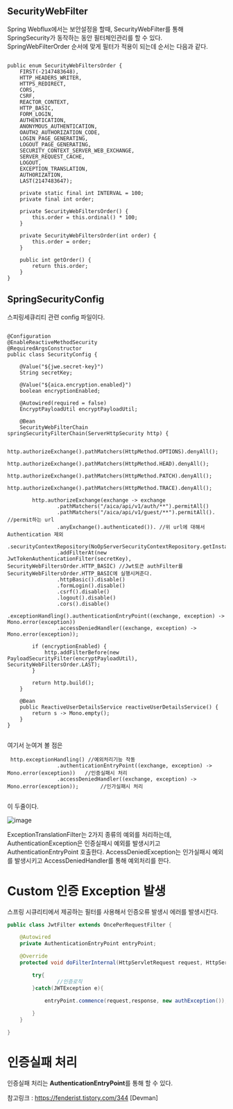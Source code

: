 ## SecurityWebFilter

Spring Webflux에서는 보안설정을 할때, SecurityWebFilter를 통해 SpringSecurity가 동작하는 동안 필터체인관리를 할 수 있다. 
SpringWebFilterOrder 순서에 맞게 필터가 적용이 되는데 순서는 다음과 같다. 

```

public enum SecurityWebFiltersOrder {
    FIRST(-2147483648),
    HTTP_HEADERS_WRITER,
    HTTPS_REDIRECT,
    CORS,
    CSRF,
    REACTOR_CONTEXT,
    HTTP_BASIC,
    FORM_LOGIN,
    AUTHENTICATION,
    ANONYMOUS_AUTHENTICATION,
    OAUTH2_AUTHORIZATION_CODE,
    LOGIN_PAGE_GENERATING,
    LOGOUT_PAGE_GENERATING,
    SECURITY_CONTEXT_SERVER_WEB_EXCHANGE,
    SERVER_REQUEST_CACHE,
    LOGOUT,
    EXCEPTION_TRANSLATION,
    AUTHORIZATION,
    LAST(2147483647);

    private static final int INTERVAL = 100;
    private final int order;

    private SecurityWebFiltersOrder() {
        this.order = this.ordinal() * 100;
    }

    private SecurityWebFiltersOrder(int order) {
        this.order = order;
    }

    public int getOrder() {
        return this.order;
    }
}
```


## SpringSecurityConfig

스피링세큐리티 관련 config 파일이다. 

```

@Configuration
@EnableReactiveMethodSecurity
@RequiredArgsConstructor
public class SecurityConfig {

    @Value("${jwe.secret-key}")
    String secretKey;

    @Value("${aica.encryption.enabled}")
    boolean encryptionEnabled;

    @Autowired(required = false)
    EncryptPayloadUtil encryptPayloadUtil;

    @Bean
    SecurityWebFilterChain springSecurityFilterChain(ServerHttpSecurity http) {

        http.authorizeExchange().pathMatchers(HttpMethod.OPTIONS).denyAll();
        http.authorizeExchange().pathMatchers(HttpMethod.HEAD).denyAll();
        http.authorizeExchange().pathMatchers(HttpMethod.PATCH).denyAll();
        http.authorizeExchange().pathMatchers(HttpMethod.TRACE).denyAll();

        http.authorizeExchange(exchange -> exchange
                .pathMatchers("/aica/api/v1/auth/**").permitAll()
                .pathMatchers("/aica/api/v1/guest/**").permitAll().   //permit하는 url
                .anyExchange().authenticated()). //위 url에 대해서 Authentication 제외
                .securityContextRepository(NoOpServerSecurityContextRepository.getInstance())
                .addFilterAt(new JwtTokenAuthenticationFilter(secretKey), SecurityWebFiltersOrder.HTTP_BASIC) //Jwt토큰 authFilter를 SecurityWebFiltersOrder.HTTP_BASIC에 실행시켜준다. 
                .httpBasic().disable()
                .formLogin().disable()
                .csrf().disable()
                .logout().disable()
                .cors().disable()
                .exceptionHandling().authenticationEntryPoint((exchange, exception) -> Mono.error(exception))
                .accessDeniedHandler((exchange, exception) -> Mono.error(exception));

        if (encryptionEnabled) {
            http.addFilterBefore(new PayloadSecurityFilter(encryptPayloadUtil), SecurityWebFiltersOrder.LAST);
        }

        return http.build();
    }

    @Bean
    public ReactiveUserDetailsService reactiveUserDetailsService() {
        return s -> Mono.empty();
    }
}


```

여기서 눈여겨 볼 점은

```
 http.exceptionHandling() //예외처리기능 작동
                .authenticationEntryPoint((exchange, exception) -> Mono.error(exception))   //인증실패시 처리
                .accessDeniedHandler((exchange, exception) -> Mono.error(exception));       //인가실패시 처리
                
```

이 두줄이다. 


![image](https://user-images.githubusercontent.com/45115557/150471549-de9af1a7-0bbb-4f3f-a96c-6ae32790474e.png)

ExceptionTranslationFilter는 2가지 종류의 예외를 처리하는데,
AuthenticationException은 인증실패시 예외를 발생시키고 AuthenticationEntryPoint 호출한다.
AccessDeniedException는 인가실패시 예외를 발생시키고 AccessDeniedHandler를 통해 예외처리를 한다.
 

# Custom 인증 Exception 발생

스프링 시큐리티에서 제공하는 필터를 사용해서 인증오류 발생시 에러를 발생시킨다. 

```java
public class JwtFilter extends OncePerRequestFilter {

	@Autowired
	private AuthenticationEntryPoint entryPoint;

	@Override
	protected void doFilterInternal(HttpServletRequest request, HttpServletResponse response, FilterChain filter) throws ServletException, IOException {

		try{
				//인증로직
		}catch(JWTException e){
		
			entryPoint.commence(request,response, new authException());

		}
	}

}
```

# 인증실패 처리

인증실패 처리는 **AuthenticationEntryPoint**를 통해 할 수 있다.

참고링크
: https://fenderist.tistory.com/344 [Devman]
